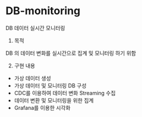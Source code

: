 # DB-monitoring
DB 데이터 실시간 모니터링

1. 목적

DB 의 데이터 변화를 실시간으로 집계 및 모니터링 하기 위함

2. 구현 내용
* 가상 데이터 생성
* 가상 데이터 및 모니터링 DB 구성
* CDC를 이용하여 데이터 변화 Streaming 수집
* 데이터 변환 및 모니터링을 위한 집계
* Grafana를 이용한 시각화
